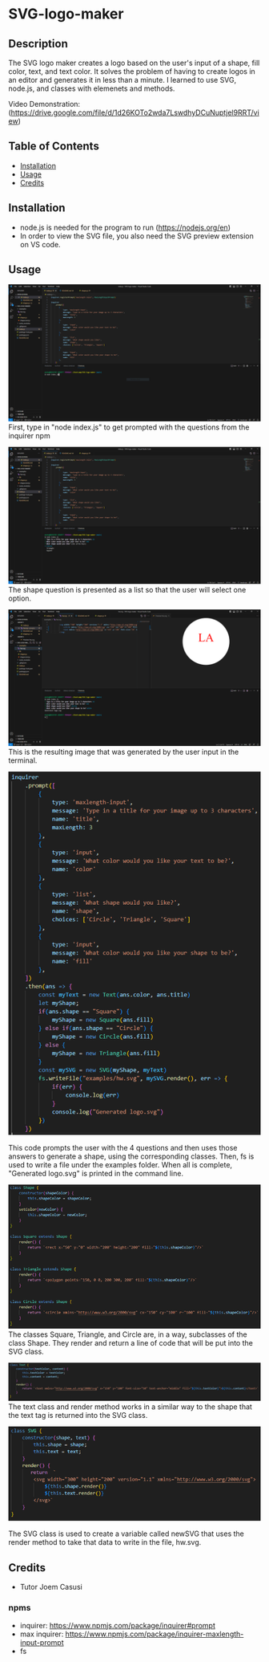 # SVG-logo-maker

## Description

The SVG logo maker creates a logo based on the user's input of a shape, fill color, text, and text color. It solves the problem of having to create logos in an editor and generates it in less than a minute. I learned to use SVG, node.js, and classes with elemenets and methods.

Video Demonstration: (https://drive.google.com/file/d/1d26KOTo2wda7LswdhyDCuNuptjel9RRT/view)

## Table of Contents 

- [Installation](#installation)
- [Usage](#usage)
- [Credits](#credits)

## Installation

- node.js is needed for the program to run (https://nodejs.org/en)
- In order to view the SVG file, you also need the SVG preview extension on VS code.

## Usage

![Prompt](./images/1.PNG)
First, type in "node index.js" to get prompted with the questions from the inquirer npm

![Select shape](./images/shape_prompt.PNG)
The shape question is presented as a list so that the user will select one option.

![Generated SVG](./images/generated.PNG)
This is the resulting image that was generated by the user input in the terminal.

![Prompt code](./images/prompt.PNG)

This code prompts the user with the 4 questions and then uses those answers to generate a shape, using the corresponding classes. Then, fs is used to write a file under the examples folder. When all is complete, "Generated logo.svg" is printed in the command line.

![Shape Class](./images/shape.PNG)
The classes Square, Triangle, and Circle are, in a way, subclasses of the class Shape. They render and return a line of code that will be put into the SVG class.

![Text Class](./images/text.PNG)
The text class and render method works in a similar way to the shape that the text tag is returned into the SVG class. 

![SVG Class](./images/SVG.PNG)

The SVG class is used to create a variable called newSVG that uses the render method to take that data to write in the file, hw.svg.

## Credits

- Tutor Joem Casusi

### npms
- inquirer: https://www.npmjs.com/package/inquirer#prompt
- max inquirer: https://www.npmjs.com/package/inquirer-maxlength-input-prompt
- fs